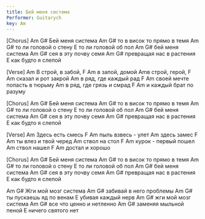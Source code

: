 ```yaml
---
title: Бей меня система
Performer: Guitarych
key: Am
---
```


[Chorus]
Am             G#
Бей меня система
Am             G#
то в висок то прямо в темя
Am             G#
то ли головой о стену
E
то ли головой об пол
Am             G#
бей меня система
Am             G#
сея в эту почву семя
Am             G#
превращая нас в растения
E
как будто я слепой

[Verse]
Am
В строй, в забой,
F        Am
в запой, домой
Amв строй, герой,
F        Am
сказал и рот закрой
Am
в ряд, где каждый рад
F        Am
своей мечте попасть в тюрьму
Am
в ряд, где грязь и смрад
F        Am
и каждый брат по разуму

[Chorus]
Am             G#
Бей меня система
Am             G#
то в висок то прямо в темя
Am             G#
то ли головой о стену
E
то ли головой об пол
Am             G#
бей меня система
Am             G#
сея в эту почву семя
Am             G#
превращая нас в растения
E
как будто я слепой

[Verse]
Am
Здесь есть смесь
F         Am
пыль взвесь - улет
Am
здесь замес
F         Am
ты влез и твой черед
Am
ствол на стол
F        Am
курок - первый пошел
Am
ствол нашел
F        Am
достал и хорошо

[Chorus]
Am             G#
Бей меня система
Am             G#
то в висок то прямо в темя
Am             G#
то ли головой о стену
E
то ли головой об пол
Am             G#
бей меня система
Am             G#
сея в эту почву семя
Am             G#
превращая нас в растения
E
как будто я слепой

Am             G#
Жги мой мозг система
Am             G#
забивай в него проблемы
Am             G#
ты пускаешь яд по венам
E
убивая каждый нерв
Am             G#
жги мой мозг система
Am             G#
все что ценно и нетленно
Am             G#
заменяя мыльной пеной
E
ничего святого нет